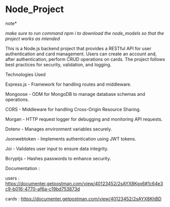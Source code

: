 # Node_Project

note* 

*make sure to run command npm i to download the node_models so that the project works as intended*

This is a Node.js backend project that provides a RESTful API for user authentication and card management. Users can create an account and, after authentication, perform CRUD operations on cards. The project follows best practices for security, validation, and logging.

Technologies Used

Express.js - Framework for handling routes and middleware.

Mongoose - ODM for MongoDB to manage database schemas and operations.

CORS - Middleware for handling Cross-Origin Resource Sharing.

Morgan - HTTP request logger for debugging and monitoring API requests.

Dotenv - Manages environment variables securely.

Jsonwebtoken - Implements authentication using JWT tokens.

Joi - Validates user input to ensure data integrity.

Bcryptjs - Hashes passwords to enhance security.

Documentation :

users :
https://documenter.getpostman.com/view/40123452/2sAYX8Kgx6#1c64e3c9-b016-4770-af6a-c19bd753873d

cards :
https://documenter.getpostman.com/view/40123452/2sAYX8KhBD
